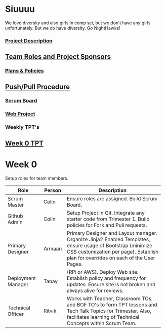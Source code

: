 # Siuuuu
We love diversity and also girls in comp sci, but we don't have any girls unfortunately. But we do have diversity. Go NightHawks!

### [Project Description](https://github.com/KoolKidKai/Siuuuu/wiki)
## [Team Roles and Project Sponsors](https://github.com/KoolKidKai/Siuuuu/wiki/Team-and-Sponsors)
### [Plans & Policies](https://github.com/KoolKidKai/Siuuuu/wiki/Plans-Policies)
## [Push/Pull Procedure](https://github.com/KoolKidKai/Siuuuu/wiki/Push-Pull-Procedure)
### [Scrum Board](https://github.com/KoolKidKai/Siuuuu/projects/1)
### [Web Project](https://github.com/KoolKidKai/Siuuuu/wiki/Web-Project)
### Weekly TPT's
## [Week 0 TPT](https://github.com/KoolKidKai/Siuuuu/wiki/Week-0-TPT)




Week 0
=======
Setup roles for team members.

Role | Person | Description 
 ------- | ----- | ----------- |
Scrum Master | Colin |  Ensure roles are assigned.  Build Scrum Board. 
Github Admin | Colin | Setup Project in Git.  Integrate any starter code from Trimester 1.  Build policies for Fork and Pull requests.
Primary Designer | Armaan | Primary Designer and Layout manager.  Organize Jinja2 Enabled Templates, ensure usage of Bootstrap (minimize CSS customization per page).  Establish plan for overrides on each of the User Pages.
Deployment Manager | Tanay | (RPi or AWS).  Deploy Web site.  Establish policy and frequency for updates.  Ensure site is not broken and always alive for reviews.
Technical Officer | Ritvik | Works with Teacher, Classroom TOs, and BOF TO's to form TPT lessons and Tech Talk Topics for Trimester.  Also, facilitates learning of Technical Concepts within Scrum Team.






